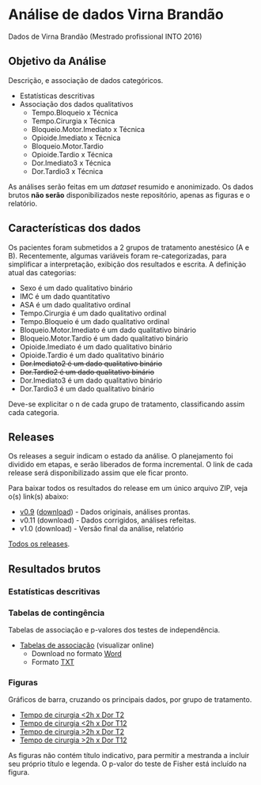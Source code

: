 # Análise de dados Virna Brandão

Dados de Virna Brandão (Mestrado profissional INTO 2016)

## Objetivo da Análise

Descrição, e associação de dados categóricos.

- Estatísticas descritivas
- Associação dos dados qualitativos
  - Tempo.Bloqueio x Técnica
  - Tempo.Cirurgia x Técnica
  - Bloqueio.Motor.Imediato x Técnica
  - Opioide.Imediato x Técnica
  - Bloqueio.Motor.Tardio
  - Opioide.Tardio x Técnica
  - Dor.Imediato3 x Técnica
  - Dor.Tardio3 x Técnica

As análises serão feitas em um *dataset* resumido e anonimizado.
Os dados brutos **não serão** disponibilizados neste repositório, apenas as figuras e o relatório.

## Características dos dados

Os pacientes foram submetidos a 2 grupos de tratamento anestésico (A e B).
Recentemente, algumas variáveis foram re-categorizadas, para simplificar a interpretação, exibição dos resultados e escrita.
A definição atual das categorias:

- Sexo é um dado qualitativo binário
- IMC é um dado quantitativo
- ASA é um dado qualitativo ordinal
- Tempo.Cirurgia é um dado qualitativo ordinal
- Tempo.Bloqueio é um dado qualitativo ordinal
- Bloqueio.Motor.Imediato é um dado qualitativo binário
- Bloqueio.Motor.Tardio é um dado qualitativo binário
- Opioide.Imediato é um dado qualitativo binário
- Opioide.Tardio é um dado qualitativo binário
- ~~Dor.Imediato2 é um dado qualitativo binário~~
- ~~Dor.Tardio2 é um dado qualitativo binário~~
- Dor.Imediato3 é um dado qualitativo binário
- Dor.Tardio3 é um dado qualitativo binário

Deve-se explicitar o n de cada grupo de tratamento, classificando assim cada categoria.

## Releases

Os releases a seguir indicam o estado da análise.
O planejamento foi dividido em etapas, e serão liberados de forma incremental.
O link de cada release será disponibilizado assim que ele ficar pronto.

Para baixar todos os resultados do release em um único arquivo ZIP, veja o(s) link(s) abaixo:

- [v0.9][] ([download][download-v0.9]) - Dados originais, análises prontas.
- v0.11 (download) - Dados corrigidos, análises refeitas.
- v1.0 (download) - Versão final da análise, relatório

[Todos os releases][].

[v0.9]: https://github.com/philsf-biostat/analise_dados_VB_2016/releases/tag/v0.9
[download-v0.9]: https://github.com/philsf-biostat/analise_dados_VB_2016/archive/v0.9.zip
[Todos os releases]: https://github.com/philsf-biostat/analise_dados_VB_2016/releases

## Resultados brutos

### Estatísticas descritivas

### Tabelas de contingência

Tabelas de associação e p-valores dos testes de independência.

- [Tabelas de associação][] (visualizar online)
  - Download no formato [Word][Tabelas Word]
  - Formato [TXT][Tabelas TXT]

[Tabelas de associação]: resultados/tc.md
[Tabelas TXT]: resultados/tc.txt?raw=true
[Tabelas Word]: resultados/tc.docx?raw=true

### Figuras

Gráficos de barra, cruzando os principais dados, por grupo de tratamento.

- [Tempo de cirurgia <2h x Dor T2][]
- [Tempo de cirurgia <2h x Dor T12][]
- [Tempo de cirurgia >2h x Dor T2][]
- [Tempo de cirurgia >2h x Dor T12][]

As figuras não contém título indicativo, para permitir a mestranda a incluir seu próprio título e legenda.
O p-valor do teste de Fisher está incluído na figura.

[Tempo de cirurgia <2h x Dor T2]: figuras/tempo-curto-dor-imediato.png?raw=true
[Tempo de cirurgia <2h x Dor T12]: figuras/tempo-curto-dor-tardio.png?raw=true
[Tempo de cirurgia >2h x Dor T2]: figuras/tempo-longo-dor-imediato.png?raw=true
[Tempo de cirurgia >2h x Dor T12]: figuras/tempo-longo-dor-tardio.png?raw=true
